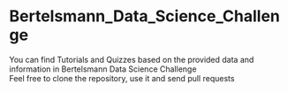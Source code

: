 # Bertelsmann_Data_Science_Challenge

You can find Tutorials and Quizzes based on the provided data and information in Bertelsmann Data Science Challenge <br/>
Feel free to clone the repository, use it and send pull requests
